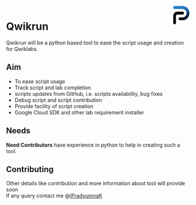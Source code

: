 <img src="https://raw.githubusercontent.com/PradyumnaKrishna/PradyumnaKrishna/master/logo.svg" align="right" height="50" width="50"/>

# Qwikrun
Qwikrun will be a python based tool to ease the script usage and creation for Qwiklabs.

## Aim
- To ease script usage
- Track script and lab completion
- scripts updates from GitHub, i.e. scripts availability, bug fixes
- Debug script and script contribution
- Provide facility of script creation
- Google Cloud SDK and other lab requirement installer

## Needs
**Need Contributors** have experience in python to help in creating such a tool.

## Contributing
Other details like contribution and more information about tool will provide soon<br>
If any query contact me @[iPradyumnaK](https://twitter.com/iPradyumnaK)
